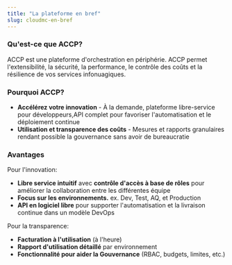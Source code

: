 ```yaml
---
title: "La plateforme en bref"
slug: cloudmc-en-bref
---
```


### Qu'est-ce que ACCP?

ACCP est une plateforme d'orchestration en périphérie. ACCP permet l'extensibilité, la sécurité, la performance, le contrôle des coûts et la résilience de vos services infonuagiques.

### Pourquoi ACCP?

- **Accélérez votre innovation** - À la demande, plateforme libre-service pour développeurs,API complet pour favoriser l'automatisation et le déploiement continue
- **Utilisation et transparence des coûts** - Mesures et rapports granulaires rendant possible la gouvernance sans avoir de bureaucratie

### Avantages

Pour l'innovation:

- **Libre service intuitif** avec **contrôle d'accès à base de rôles** pour améliorer la collaboration entre les différentes équipe
- **Focus sur les environnements.** ex. Dev, Test, AQ, et Production
- **API en logiciel libre** pour supporter l'automatisation et la livraison continue dans un modèle DevOps

Pour la transparence:

- **Facturation à l'utilisation** (à l'heure)
- **Rapport d'utilisation détaillé** par environnement
- **Fonctionnalité pour aider la Gouvernance** (RBAC, budgets, limites, etc.)
